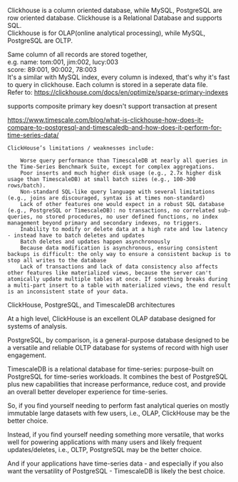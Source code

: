 Clickhouse is a column oriented database, while MySQL, PostgreSQL are row oriented database.
Clickhouse is a Relational Database and supports SQL.   
Clickhouse is for OLAP(online analytical processing), while MySQL, PostgreSQL are OLTP.

Same column of all records are stored together,   
e.g. name:  tom:001, jim:002, lucy:003  
     score: 89:001, 90:002, 78:003  
It's a similar with MySQL index, every column is indexed, that's why it's fast to query in clickhouse. 
Each column is stored in a seperate data file.  
Refer to: https://clickhouse.com/docs/en/optimize/sparse-primary-indexes  

supports composite primary key
doesn't support transaction at present

https://www.timescale.com/blog/what-is-clickhouse-how-does-it-compare-to-postgresql-and-timescaledb-and-how-does-it-perform-for-time-series-data/  
```
ClickHouse’s limitations / weaknesses include:

    Worse query performance than TimescaleDB at nearly all queries in the Time-Series Benchmark Suite, except for complex aggregations.
    Poor inserts and much higher disk usage (e.g., 2.7x higher disk usage than TimescaleDB) at small batch sizes (e.g., 100-300 rows/batch).
    Non-standard SQL-like query language with several limitations (e.g., joins are discouraged, syntax is at times non-standard)
    Lack of other features one would expect in a robust SQL database (e.g., PostgreSQL or TimescaleDB): no transactions, no correlated sub-queries, no stored procedures, no user defined functions, no index management beyond primary and secondary indexes, no triggers.
    Inability to modify or delete data at a high rate and low latency - instead have to batch deletes and updates
    Batch deletes and updates happen asynchronously
    Because data modification is asynchronous, ensuring consistent backups is difficult: the only way to ensure a consistent backup is to stop all writes to the database
    Lack of transactions and lack of data consistency also affects other features like materialized views, because the server can't atomically update multiple tables at once. If something breaks during a multi-part insert to a table with materialized views, the end result is an inconsistent state of your data.
```


ClickHouse, PostgreSQL, and TimescaleDB architectures

At a high level, ClickHouse is an excellent OLAP database designed for systems of analysis.

PostgreSQL, by comparison, is a general-purpose database designed to be a versatile and reliable OLTP database for systems of record with high user engagement.

TimescaleDB is a relational database for time-series: purpose-built on PostgreSQL for time-series workloads. It combines the best of PostgreSQL plus new capabilities that increase performance, reduce cost, and provide an overall better developer experience for time-series.

So, if you find yourself needing to perform fast analytical queries on mostly immutable large datasets with few users, i.e., OLAP, ClickHouse may be the better choice.

Instead, if you find yourself needing something more versatile, that works well for powering applications with many users and likely frequent updates/deletes, i.e., OLTP, PostgreSQL may be the better choice.

And if your applications have time-series data - and especially if you also want the versatility of PostgreSQL - TimescaleDB is likely the best choice.
